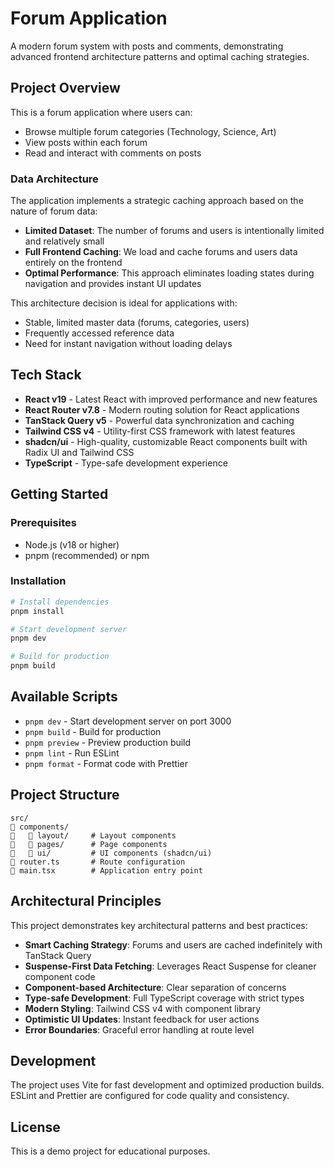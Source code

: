 # Forum Application

A modern forum system with posts and comments, demonstrating advanced frontend architecture patterns and optimal caching strategies.

## Project Overview

This is a forum application where users can:

- Browse multiple forum categories (Technology, Science, Art)
- View posts within each forum
- Read and interact with comments on posts

### Data Architecture

The application implements a strategic caching approach based on the nature of forum data:

- **Limited Dataset**: The number of forums and users is intentionally limited and relatively small
- **Full Frontend Caching**: We load and cache forums and users data entirely on the frontend
- **Optimal Performance**: This approach eliminates loading states during navigation and provides instant UI updates

This architecture decision is ideal for applications with:

- Stable, limited master data (forums, categories, users)
- Frequently accessed reference data
- Need for instant navigation without loading delays

## Tech Stack

- **React v19** - Latest React with improved performance and new features
- **React Router v7.8** - Modern routing solution for React applications
- **TanStack Query v5** - Powerful data synchronization and caching
- **Tailwind CSS v4** - Utility-first CSS framework with latest features
- **shadcn/ui** - High-quality, customizable React components built with Radix UI and Tailwind CSS
- **TypeScript** - Type-safe development experience

## Getting Started

### Prerequisites

- Node.js (v18 or higher)
- pnpm (recommended) or npm

### Installation

```bash
# Install dependencies
pnpm install

# Start development server
pnpm dev

# Build for production
pnpm build
```

## Available Scripts

- `pnpm dev` - Start development server on port 3000
- `pnpm build` - Build for production
- `pnpm preview` - Preview production build
- `pnpm lint` - Run ESLint
- `pnpm format` - Format code with Prettier

## Project Structure

```
src/
   components/
      layout/     # Layout components
      pages/      # Page components
      ui/         # UI components (shadcn/ui)
   router.ts       # Route configuration
   main.tsx        # Application entry point
```

## Architectural Principles

This project demonstrates key architectural patterns and best practices:

- **Smart Caching Strategy**: Forums and users are cached indefinitely with TanStack Query
- **Suspense-First Data Fetching**: Leverages React Suspense for cleaner component code
- **Component-based Architecture**: Clear separation of concerns
- **Type-safe Development**: Full TypeScript coverage with strict types
- **Modern Styling**: Tailwind CSS v4 with component library
- **Optimistic UI Updates**: Instant feedback for user actions
- **Error Boundaries**: Graceful error handling at route level

## Development

The project uses Vite for fast development and optimized production builds. ESLint and Prettier are configured for code quality and consistency.

## License

This is a demo project for educational purposes.
